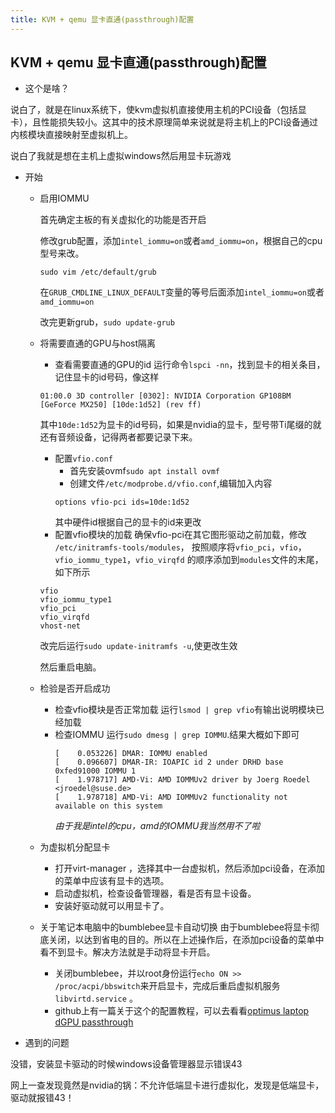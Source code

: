 ```yaml
---
title: KVM + qemu 显卡直通(passthrough)配置
---
```

## KVM + qemu 显卡直通(passthrough)配置

- 这个是啥？ 

说白了，就是在linux系统下，使kvm虚拟机直接使用主机的PCI设备（包括显卡），且性能损失较小。这其中的技术原理简单来说就是将主机上的PCI设备通过内核模块直接映射至虚拟机上。

说白了我就是想在主机上虚拟windows然后用显卡玩游戏

- 开始
	- 启用IOMMU
		
		首先确定主板的有关虚拟化的功能是否开启
		
		修改grub配置，添加`intel_iommu=on`或者`amd_iommu=on`，根据自己的cpu型号来改。
		
		``` 
		sudo vim /etc/default/grub 
		```
		
		在`GRUB_CMDLINE_LINUX_DEFAULT`变量的等号后面添加`intel_iommu=on`或者`amd_iommu=on`
		
		改完更新grub，`sudo update-grub` 
	- 将需要直通的GPU与host隔离

		- 查看需要直通的GPU的id
		运行命令`lspci -nn`，找到显卡的相关条目，记住显卡的id号码，像这样
		```
		01:00.0 3D controller [0302]: NVIDIA Corporation GP108BM [GeForce MX250] [10de:1d52] (rev ff)
		```
		
		其中`10de:1d52`为显卡的id号码，如果是nvidia的显卡，型号带Ti尾缀的就还有音频设备，记得两者都要记录下来。
		
		- 配置`vfio.conf` 
			- 首先安装ovmf`sudo apt install ovmf`
			- 创建文件`/etc/modprobe.d/vfio.conf`,编辑加入内容
			```
			options vfio-pci ids=10de:1d52
			```
			其中硬件id根据自己的显卡的id来更改
		- 配置vfio模块的加载
		确保vfio-pci在其它图形驱动之前加载，修改 `/etc/initramfs-tools/modules`， 按照顺序将`vfio_pci`，`vfio`，`vfio_iommu_type1`，`vfio_virqfd` 的顺序添加到`modules`文件的末尾，如下所示
		```
		vfio
		vfio_iommu_type1
		vfio_pci
		vfio_virqfd
		vhost-net
		```
		改完后运行`sudo update-initramfs -u`,使更改生效
		
		然后重启电脑。
	- 检验是否开启成功
		- 检查vfio模块是否正常加载
			运行`lsmod | grep vfio`有输出说明模块已经加载
		- 检查IOMMU
			运行`sudo dmesg | grep IOMMU`.结果大概如下即可
			```
			[    0.053226] DMAR: IOMMU enabled
			[    0.096607] DMAR-IR: IOAPIC id 2 under DRHD base  0xfed91000 IOMMU 1
			[    1.978717] AMD-Vi: AMD IOMMUv2 driver by Joerg Roedel <jroedel@suse.de>
			[    1.978718] AMD-Vi: AMD IOMMUv2 functionality not available on this system
			```
			*由于我是intel的cpu，amd的IOMMU我当然用不了啦*
	- 为虚拟机分配显卡
		- 打开virt-manager ，选择其中一台虚拟机，然后添加pci设备，在添加的菜单中应该有显卡的选项。
		- 启动虚拟机，检查设备管理器，看是否有显卡设备。
		- 安装好驱动就可以用显卡了。
	- 关于笔记本电脑中的bumblebee显卡自动切换
		由于bumblebee将显卡彻底关闭，以达到省电的目的。所以在上述操作后，在添加pci设备的菜单中看不到显卡。解决方法就是手动将显卡开启。
		
		- 关闭bumblebee，并以root身份运行`echo ON >> /proc/acpi/bbswitch`来开启显卡，完成后重启虚拟机服务`libvirtd.service` 。
		- github上有一篇关于这个的配置教程，可以去看看[optimus laptop dGPU passthrough ](https://gist.github.com/Misairu-G/616f7b2756c488148b7309addc940b28)

- 遇到的问题

没错，安装显卡驱动的时候windows设备管理器显示错误43

网上一查发现竟然是nvidia的锅：不允许低端显卡进行虚拟化，发现是低端显卡，驱动就报错43！